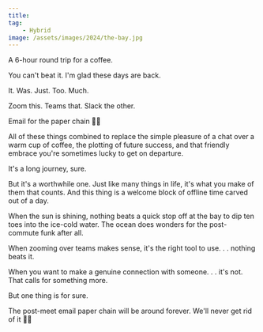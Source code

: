 ```yaml
---
title: 
tag:
    - Hybrid
image: /assets/images/2024/the-bay.jpg
---
```


A 6-hour round trip for a coffee. 

You can't beat it. I'm glad these days are back.

It. Was. Just. Too. Much.

Zoom this. Teams that. Slack the other. 

Email for the paper chain 🤦‍♂️

All of these things combined to replace the simple pleasure of a chat over a warm cup of coffee, the plotting of future success, and that friendly embrace you're sometimes lucky to get on departure.

It's a long journey, sure.

But it's a worthwhile one. Just like many things in life, it's what you make of them that counts. And this thing is a welcome block of offline time carved out of a day.

When the sun is shining, nothing beats a quick stop off at the bay to dip ten toes into the ice-cold water. The ocean does wonders for the post-commute funk after all.

When zooming over teams makes sense, it's the right tool to use. . . nothing beats it.

When you want to make a genuine connection with someone. . . it's not. That calls for something more.

But one thing is for sure.

The post-meet email paper chain will be around forever. We'll never get rid of it 🤷‍♀️